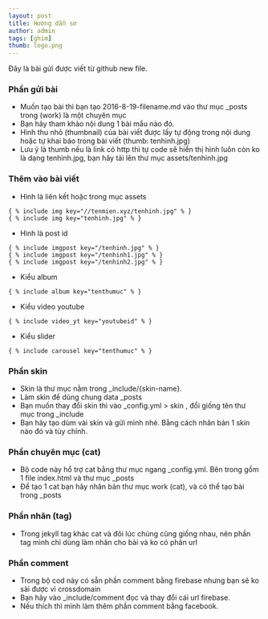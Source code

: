 ```yaml
---
layout: post
title: Hướng dẫn sơ
author: admin
tags: [ghim]
thumb: logo.png
---
```

Đây là bài gửi được viết từ github new file.

### Phần gửi bài
- Muốn tạo bài thì bạn tạo 2016-8-19-filename.md vào thư mục _posts trong (work) là một chuyên mục
- Bạn hãy tham khảo nội dung 1 bài mẩu nào đó.
- Hình thu nhỏ (thumbnail) của bài viết được lấy tự động trong nội dung hoặc tự khai báo trong bài viết (thumb: tenhinh.jpg)
- Lưu ý là thumb nếu là link có http thì tự code sẽ hiển thị hình luôn còn ko là dạng tenhinh.jpg, bạn hãy tải lên thư mục assets/tenhinh.jpg

### Thêm vào bài viết
- Hình là liên kết hoặc trong mục assets
```
{ % include img key="//tenmien.xyz/tenhinh.jpg" % }
{ % include img key="tenhinh.jpg" % }
```
- Hình là post id
```
{ % include imgpost key="/tenhinh.jpg" % }
{ % include imgpost key="/tenhinh1.jpg" % }
{ % include imgpost key="/tenhinh2.jpg" % }
```
- Kiểu album
```
{ % include album key="tenthumuc" % }
```
- Kiểu video youtube
```
{ % include video_yt key="youtubeid" % }
```
- Kiểu slider
```
{ % include carousel key="tenthumuc" % }
```

### Phần skin
- Skin là thư mục nằm trong _include/{skin-name}.
- Làm skin để dùng chung data _posts
- Bạn muốn thay đổi skin thì vào _config.yml > skin , đổi giống tên thư mục trong _include
- Bạn hãy tạo dùm vài skin và gửi mình nhé. Bằng cách nhân bản 1 skin nào đó và tùy chỉnh.

### Phần chuyên mục (cat)
- Bộ code này hổ trợ cat bằng thư mục ngang _config.yml. Bên trong gồm 1 file index.html và thư mục _posts
- Để tạo 1 cat bạn hãy nhân bản thư mục work (cat), và có thể tạo bài trong _posts

### Phần nhãn (tag)
- Trong jekyll tag khác cat và đôi lúc chúng cũng giống nhau, nên phần tag mình chỉ dùng làm nhãn cho bài và ko có phân url

### Phần comment
- Trong bộ cod này có sẵn phần comment bằng firebase nhưng bạn sẽ ko sài được vì crossdomain
- Bạn hãy vào _include/comment đọc và thay đổi cái url firebase.
- Nếu thích thì mình làm thêm phần comment bằng facebook.
